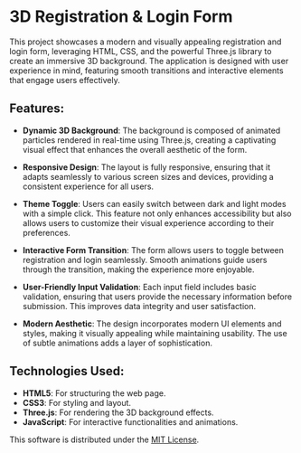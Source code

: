 # 3D Registration & Login Form

This project showcases a modern and visually appealing registration and login form, leveraging HTML, CSS, and the powerful Three.js library to create an immersive 3D background. The application is designed with user experience in mind, featuring smooth transitions and interactive elements that engage users effectively.


## Features:

- **Dynamic 3D Background**: The background is composed of animated particles rendered in real-time using Three.js, creating a captivating visual effect that enhances the overall aesthetic of the form.
  
- **Responsive Design**: The layout is fully responsive, ensuring that it adapts seamlessly to various screen sizes and devices, providing a consistent experience for all users.
  
- **Theme Toggle**: Users can easily switch between dark and light modes with a simple click. This feature not only enhances accessibility but also allows users to customize their visual experience according to their preferences.
  
- **Interactive Form Transition**: The form allows users to toggle between registration and login seamlessly. Smooth animations guide users through the transition, making the experience more enjoyable.
  
- **User-Friendly Input Validation**: Each input field includes basic validation, ensuring that users provide the necessary information before submission. This improves data integrity and user satisfaction.
  
- **Modern Aesthetic**: The design incorporates modern UI elements and styles, making it visually appealing while maintaining usability. The use of subtle animations adds a layer of sophistication.

## Technologies Used:

- **HTML5**: For structuring the web page.
- **CSS3**: For styling and layout.
- **Three.js**: For rendering the 3D background effects.
- **JavaScript**: For interactive functionalities and animations.

This software is distributed under the [MIT License](LICENSE).
